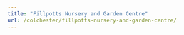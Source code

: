 ```yaml
---
title: "Fillpotts Nursery and Garden Centre"
url: /colchester/fillpotts-nursery-and-garden-centre/
---
```

